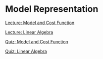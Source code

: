 # Model Representation

[Lecture: Model and Cost Function](/Week_1/ModelRepresentation/Assets/ModelRepresentation_Lecture2.pdf)

[Lecture: Linear Algebra](/Week_1/ModelRepresentation/Assets/ModelRepresentation_Lecture3.pdf)

[Quiz: Model and Cost Function](/Week_1/ModelRepresentation/Assets/Quiz2.pdf)

[Quiz: Linear Algebra](/Week_1/ModelRepresentation/Assets/Quiz3.pdf)